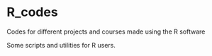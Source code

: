 # R_codes
Codes for different projects and courses made using the R software

Some scripts and utilities for R users.
